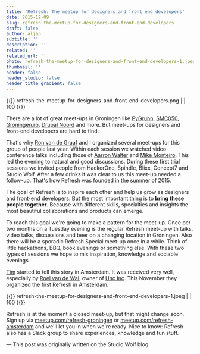 ```yaml
---
title: 'Refresh: The meetup for designers and front end developers'
date: 2015-12-09
slug: refresh-the-meetup-for-designers-and-front-end-developers
draft: false
author: aljan
subtitle: ''
description: ''
related: ''
related_url: ''
photo: refresh-the-meetup-for-designers-and-front-end-developers-1.jpeg
thumbnail: ''
header: false
header_studio: false
header_title_gradient: false
---
```


{{<photos>}}
refresh-the-meetup-for-designers-and-front-end-developers.png |  | 100
{{</photos>}}

There are a lot of great meet-ups in Groningen like [PyGrunn](http://www.meetup.com/PyGrunn/), [SMC050](http://www.meetup.com/SMC050/), [Groningen.rb](http://www.meetup.com/Groningen-rb/), [Drupal Noord](http://www.meetup.com/Drupal-Noord-Meetup/) and more. But meet-ups for designers and front-end developers are hard to find.

That's why [Ron van de Graaf](https://twitter.com/ronvandegraaf) and I organized several meet-ups for this group of people last year. Within each session we watched video conference talks including those of [Aarron Walter](https://twitter.com/aarron) and [Mike Monteiro](https://twitter.com/monteiro). This led the evening to natural and good discussions. During these first trial sessions we invited people from HackerOne, Spindle, Blixx, Concept7 and Studio Wolf. After a few drinks it was clear to us this meet-up needed a follow-up. That's how Refresh was founded in the summer of 2015.

The goal of Refresh is to inspire each other and help us grow as designers and front-end developers. But the most important thing is to **bring these people together**. Because with different skills, specialties and insights the most beautiful collaborations and products can emerge.

To reach this goal we're going to make a pattern for the meet-up. Once per two months on a Tuesday evening is the regular Refresh meet-up with talks, video talks, discussions and beer on a changing location in Groningen. Also there will be a sporadic Refresh Special meet-up once in a while. Think of little hackathons, BBQ, book evenings or something else. With these two types of sessions we hope to mix inspiration, knowledge and sociable evenings.

[Tim](https://twitter.com/timsluis) started to tell this story in Amsterdam. It was received very well, especially by [Roel van de Wal](https://twitter.com/borq), owner of [Unc Inc](https://www.uncinc.nl/). This November they organized the first Refresh in Amsterdam.

{{<photos>}}
refresh-the-meetup-for-designers-and-front-end-developers-1.jpeg |  | 100
{{</photos>}}

Refresh is at the moment a closed meet-up, but that might change soon. Sign up via [meetup.com/refresh-groningen](http://meetup.com/refresh-groningen) or [meetup.com/refresh-amsterdam](http://meetup.com/refresh-amsterdam) and we'll let you in when we're ready. Nice to know: Refresh also has a Slack group to share experiences, knowledge and fun stuff.

— This post was originally written on the Studio Wolf blog.